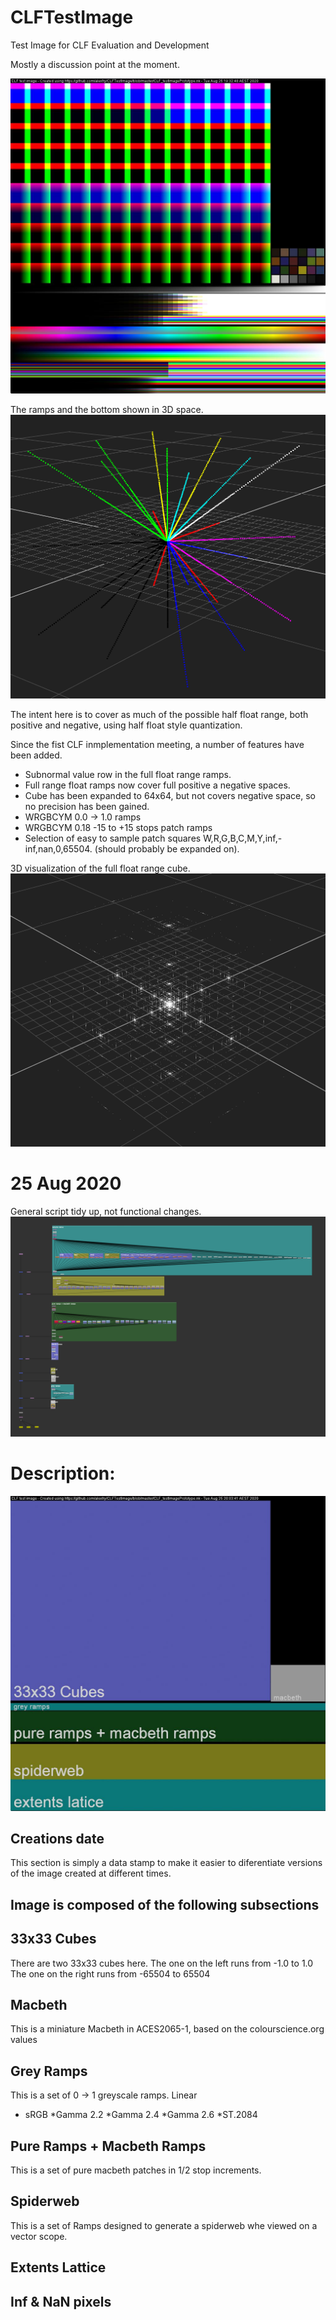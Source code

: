 # CLFTestImage
 Test Image for CLF Evaluation and Development

Mostly a discussion point at the moment.

![](images/CLF_testImagePrototype_v006.jpg)

The ramps and the bottom shown in 3D space.
![](images/fullRangeSpikeExample_v001.png)

The intent here is to cover as much of the possible half float range, both positive and negative, using half float style quantization.

Since the fist CLF inmplementation meeting, a number of features have been added.

* Subnormal value row in the full float range ramps.
* Full range float ramps now cover full positive a negative spaces.
* Cube has been expanded to 64x64, but not covers negative space, so no precision has been gained.
* WRGBCYM 0.0 -> 1.0 ramps
* WRGBCYM 0.18 -15 to +15 stops patch ramps
* Selection of easy to sample patch squares W,R,G,B,C,M,Y,inf,-inf,nan,0,65504. (should probably be expanded on).

3D visualization of the full float range cube.
![](images/PosNegCube_64x64.png)

# 25 Aug 2020

General script tidy up, not functional changes.
![](images/fullDAGcap.png)


# Description:

![](images/CLF_docImage_v006.jpg)

## Creations date
This section is simply a data stamp to make it easier to diferentiate versions of the image created at different times.

## Image is composed of the following subsections

## 33x33 Cubes

There are two 33x33 cubes here.
The one on the left runs from -1.0 to 1.0
The one on the right runs from -65504 to 65504

## Macbeth

This is a miniature Macbeth in ACES2065-1, based on the colourscience.org values

## Grey Ramps

This is a set of 0 -> 1 greyscale ramps.
Linear
* sRGB
*Gamma 2.2
*Gamma 2.4
*Gamma 2.6
*ST.2084

## Pure Ramps + Macbeth Ramps

This is a set of pure macbeth patches in 1/2 stop increments.

## Spiderweb

This is a set of Ramps designed to generate a spiderweb whe viewed on a vector scope.

## Extents Lattice

## Inf & NaN pixels


